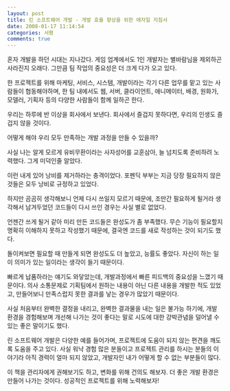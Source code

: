 ```yaml
---
layout: post
title: 린 소프트웨어 개발 - 개발 효율 향상을 위한 애자일 지침서
date: 2008-01-17 11:14:54
categories: 서평
comments: true
---
```


혼자 개발을 하던 시대는 지나갔다. 게임 업계에서도 1인 개발자는 별바람님을 제외하곤 사라진지 오래다. 그만큼 팀 작업의 중요성은 더 크게 다가 오고 있다.

한 프로젝트를 위해 마케팅, 서비스, 시스템, 개발이라는 각기 다른 업무를 맡고 있는 사람들이 협동해야하며, 한 팀 내에서도 웹, 서버, 클라이언트, 애니메이터, 배경, 원화가, 모델러, 기획자 등의 다양한 사람들이 함께 일하곤 한다.

우리는 하루에 반 이상을 회사에서 보낸다. 회사에서 즐겁지 못하다면, 우리의 인생도 즐겁지 않을 것이다.

어떻게 해야 우리 모두 만족하는 개발 과정을 만들 수 있을까?


사실 나는 알게 모르게 유비무환이라는 사자성어를 교훈삼아, 늘 넘치도록 준비하려 노력했다. 그게 미덕인줄 알았다.

이런 내게 있어 낭비를 제거하라는 충격이었다. 포펜딕 부부는 지금 당장 필요하지 않은 것들은 모두 낭비로 규정하고 있었다.

하지만 곰곰히 생각해보니 언제 다시 쓰일지 모르기 때문에, 조만간 필요하게 될거라 생각해서 남겨두었던 코드들이 다시 쓰인 경우는 사실 별로 없었다.

언젠간 쓰게 될거 같아 미리 만든 코드들은 완성도가 좀 부족했다. 무슨 기능이 필요할지 명확히 이해하지 못하고 작성했기 때문에, 결국엔 코드를 새로 작성하는 것이 되기도 했다.

돌이켜보면 필요할 때 만들게 되면 완성도도 더 높았고, 능률도 좋았다. 자신이 하는 일이 의미가 있는 일이라는 생각이 들기 때문이다.


빠르게 납품하라는 얘기도 와닿았는데, 개발과정에서 빠른 피드백의 중요성을 느꼈기 때문이다. 의사 소통문제로 기획팀에서 원하는 내용이 아닌 다른 내용을 개발한 적도 있었고, 만들어보니 만족스럽지 못한 결과를 낳는 경우가 많았기 때문이다.


사실 처음부터 완벽한 결정을 내리고, 완벽한 결과물을 내는 일은 불가능 하기에, 개발 환경을 경험해보며 개선해 나가는 것이 좋다는 말로 시도에 대한 강박관념을 덜어낼 수 있는 좋은 말이기도 했다.


린 소프트웨어 개발은 다양한 예를 들어가며, 프로젝트에 도움이 되지 않는 편견을 깨도록 도움을 주고 있다. 사실 워낙 경험 많은 분들이고 프로젝트 관리를 하시는 분들의 이야기라 아직 경력이 얼마 되지 않았고, 개발자인 내가 어떻게 할 수 없는 부분들이 많다.

이 책을 관리자에게 권해보기도 하고, 변화를 위해 건의도 해보자. 더 좋은 개발 환경은 만들어 나가는 것이다. 성공적인 프로젝트를 위해 노력해보자!
